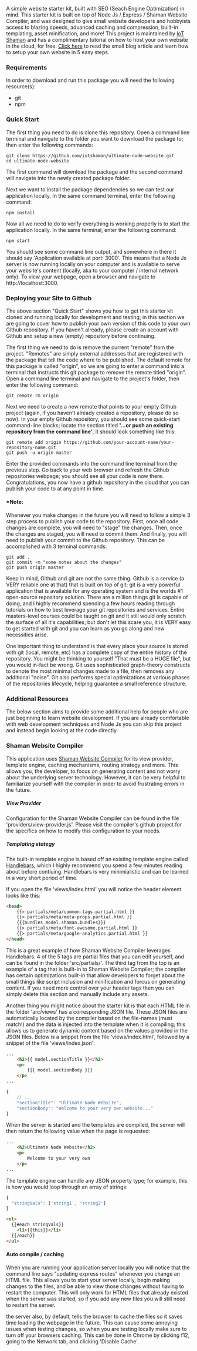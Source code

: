 

A simple website starter kit, built with SEO (Seach Engine Optimization) in mind. This starter kit is built on top of Node Js / Express / Shaman Website Compiler, and was designed to give small website developers and hobbyists access to blazing speeds, advanced caching and compression, built-in templating, asset minification, and more! This project is maintained by [IoT Shaman](https://www.iotshaman.com) and has a complimentary tutorial on how to host your own website in the cloud, for free. [Click here](https://www.iotshaman.com/blog/content/how-to-host-your-website-for-free-in-5-easy-steps) to read the small blog article and learn how to setup your own website in 5 easy steps. 

### Requirements

In order to download and run this package you will need the following resource(s):

- git
- npm

### Quick Start

The first thing you need to do is clone this repository. Open a command line terminal and navigate to the folder you want to download the package to; then enter the following commands:

```shell
git clone https://github.com/iotshaman/ultimate-node-website.git
cd ultimate-node-website
```

The first command will download the package and the second command will navigate into the newly created package folder. 

Next we want to install the package dependencies so we can test our application locally. In the same command terminal, enter the following command:

```shell
npm install
```

Now all we need to do to verify everything is working properly is to start the application locally. In the same terminal, enter the following command:

```shell
npm start
```

You should see some command line output, and somewhere in there it should say 'Application available at port: 3000'. This means that a Node Js server is now running locally on your computer and is available to serve your website's content (locally, aka to your computer / internal network only). To view your webpage, open a browser and navigate to  http://localhost:3000. 

### Deploying your Site to Github

The above section "Quick Start" shows you how to get this starter kit cloned and running locally for development and testing; in this section we are going to cover how to publish your own version of this code to your own Github repository. If you haven't already, please create an account with Github and setup a new (empty) repository before continuing. 

The first thing we need to do is remove the current "remote" from the project. "Remotes" are simply external addresses that are registered with the package that tell the code where to be published. The default remote for this package is called "origin", so we are going to enter a command into a terminal that instructs this git package to remove the remote titled "origin". Open a command line terminal and navigate to the project's folder, then enter the following command:

```shell
git remote rm origin
```

Next we need to create a new remote that points to your empty Github project (again, if you haven't already created a repository, please do so now). In your empty Github repository, you should see some quick-start command-line blocks; locate the section titled **'…or push an existing repository from the command line'**, it should look something like this:

```shell
git remote add origin https://github.com/your-account-name/your-repository-name.git
git push -u origin master
```

Enter the provided commands into the command line terminal from the previous step. Go back to your web browser and refresh the Github repositories webpage; you should see all your code is now there. Congratulations, you now have a github repository in the cloud that you can publish your code to at any point in time. 

#### *Note:

Whenever you make changes in the future you will need to follow a simple 3 step process to publish your code to the repository. First, once all code changes are complete, you will need to "stage" the changes. Then, once the changes are staged, you will need to commit them. And finally, you will need to publish your commit to the Github repository. This can be accomplished with 3 terminal commands:

```shell
git add .
git commit -m "some notes about the changes"
git push origin master
```

Keep in mind, Github and git are not the same thing. Github is a service (a VERY reliable one at that) that is built on top of git; git is a very powerful application that is available for any operating system and is the worlds #1 open-source repository solution. There are a million things git is capable of doing, and I highly recommend spending a few hours reading through tutorials on how to best leverage your git repositories and services. Entire masters-level courses could be taught on git and it still would only scratch the surface of all it's capabilities; but don't let this scare you, it is VERY easy to get started with git and you can learn as you go along and new necessities arise. 

One important thing to understand is that every place your source is stored with git (local, remote, etc) has a complete copy of the entire history of the repository. You might be thinking to yourself "That must be a HUGE file", but you would in-fact be wrong. Git uses sophisticated graph-theory constructs to denote the most minimal changes made to a file, then removes any additional "noise". Git also performs special optimizations at various phases of the repositories lifecycle, helping guarantee a small reference structure.

### Additional Resources

The below section aims to provide some additional help for people who are just beginning to learn website development. If you are already comfortable with web development techniques and Node Js you can skip this project and instead begin looking at the code directly.

### Shaman Website Compiler

This application uses [Shaman Website Compiler](https://github.com/iotshaman/shaman-website-compiler) for its view provider, template engine, caching mechanisms, routing strategy and more. This allows you, the developer, to focus on generating content and not worry about the underlying server technology. However, it can be very helpful to familiarize yourself with the compiler in order to avoid frustrating errors in the future.

##### View Provider

Configuration for the Shaman Website Compiler can be found in the file 'providers/view-provider.js'. Please visit the compiler's github project for the specifics on how to modify this configuration to your needs.

##### Templating stategy

The built-in template engine is based off an existing template engine called [Handlebars](https://handlebarsjs.com/), which I highly recommend you spend a few minutes reading about before contiuing. Handlebars is very minimialistic and can be learned in a very short period of time. 

If you open the file 'views/index.html' you will notice the header element looks like this:

```html
<head>
    {{> partials/meta/common-tags.partial.html }}
    {{> partials/meta/meta-props.partial.html }}
    {{{bundles model.shaman.bundles}}}
    {{> partials/meta/font-awesome.partial.html }}
    {{> partials/meta/google-analytics.partial.html }}
</head>
```

This is a great example of how Shaman Website Compiler leverages Handlebars. 4 of the 5 tags are partial files that you can edit yourself, and can be found in the folder 'src/partials/'. The third tag from the top is an example of a tag that is built-in to Shaman Website Compiler; the compiler has certain optimizations built-in that allow developers to forget about the small things like script inclusion and minification and forcus on generating content. If you need more control over your header tags then you can simply delete this section and manually include any assets. 

Another thing you might notice about the starter kit is that each HTML file in the folder 'arc/views' has a corresponding JSON file. These JSON files are automatically located by the compiler based on the file-names (must match!) and the data is injected into the template when it is compiling; this allows us to generate dynamic content based on the values provided in the JSON files. Below is a snippet from the file 'views/index.html', followed by a snippet of the file 'views/index.json':

```html
...
    <h2>{{ model.sectionTitle }}</h2>
    <p>
        {{{ model.sectionBody }}}
    </p>
...
```

```javascript
{
    // ...
    "sectionTitle": "Ultimate Node Website",
    "sectionBody": "Welcome to your very own website..."
}
```

When the server is started and the templates are compiled, the server will then return the following value when the page is requested:

```html
...
    <h2>Ultimate Node Website</h2>
    <p>
        Welcome to your very own
    </p>
...
```

The template engine can handle any JSON property type; for example, this is how you would loop through an array of strings:

```js
{
  "stringVals": ['string1', 'string2']
}
```
```html
<ul>
  {{#each stringVals}}
    <li>{{this}}</li>
  {{/each}}
</ul>
```

#### Auto compile / caching

When you are running your application server locally you will notice that the command line says "updating express routes" whenever you change an HTML file. This allows you to start your server locally, begin making changes to the files, and be able to view those changes without having to restart the computer. This will only work for HTML files that already existed when the server was started, so if you add any new files you will still need to restart the server. 

the server also, by default, tells the browser to cache the files so it saves time loading the webpage in the future. This can cause some annoying issues when testing changes, so when you are testing locally make sure to turn off your browsers caching. This can be done in Chrome by clicking f12, going to the Network tab, and clicking 'Disable Cache'.